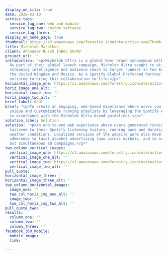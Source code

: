 ```yaml
---
display_on_site: true
date: 2020-03-10
service_tags:
  service_tag_one: web and mobile
  service_tag_two: custom software
  service_tag_three: ''
display_on_home_page: true
thumbnail: https://s3.amazonaws.com/forestry.iconinteractive.com/Thumb_Michelob.jpg
title: Michelob Marathon
client: Anheuser-Busch InBev SA/NV
project_url: ''
introduction: "<p>Michelob Ultra is a global beer brand synonymous with living well.
  As part of their global launch campaign, Michelob Ultra sought to utilize Spotify’s
  streaming intelligence and audience reach to target runners in two key markets,
  the United Kingdom and Mexico. As a Spotify Global Preferred Partner, Hydric was
  enlisted to bring this collaboration to life.</p>"
horizontal_image_one: https://s3.amazonaws.com/forestry.iconinteractive.com/mic-light-banner.jpg
horiz_image_one_alt: ''
horizontal_image_two: ''
horiz_image_two_alt: ''
brief_label: Goal
brief: "<p>To create an engaging, web-based experience where users could generate
  unique and customizable running playlists by leveraging the Spotify API, designed
  in accordance with the Michelob Ultra brand guidelines.</p>"
solution_label: Solution
solution: "<p>An end-to-end web experience where users generated running playlists
  tailored to their Spotify listening history, running pace and duration, and local
  weather conditions. Localized versions of the website were also developed to ensure
  adherence to local alcohol advertising laws across markets, and to support separate
  but simultaneous ad campaigns.</p>"
two_column_vertical_images:
  vertical_image_one: https://s3.amazonaws.com/forestry.iconinteractive.com/mic-ultra-box2.png
  vertical_image_one_alt: ''
  vertical_image_two: https://s3.amazonaws.com/forestry.iconinteractive.com/mic-ultra-box1.png
  vertical_image_two_alt: ''
pull_quote: ''
horizontal_image_three: ''
horizontal_image_three_alt: ''
two_column_horizontal_images:
  image_one: ''
  two_col_horiz_img_one_alt: ''
  image_two: ''
  two_col_horiz_img_two_alt: ''
pull_quote_two: ''
results:
  column_one: ''
  column_two: ''
  column_three: ''
facebook_360_mobile:
  mobile_image: ''
  link: ''

---
```

